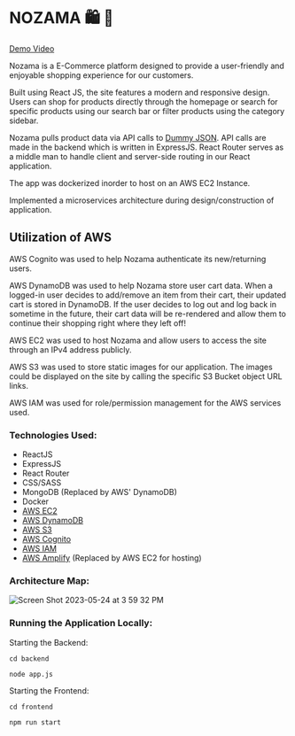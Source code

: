 # NOZAMA 🛍️ 🛒

[Demo Video](https://youtu.be/OmStX00KRp4)

Nozama is a E-Commerce platform designed to provide a user-friendly and enjoyable shopping experience for our customers. 

Built using React JS, the site features a modern and responsive design. Users can shop for products directly through the homepage or search for specific products using our search bar or filter products using the category sidebar. 

Nozama pulls product data via API calls to [Dummy JSON](https://dummyjson.com/docs/products). API calls are made in the backend which is written in ExpressJS. React Router serves as a middle man to handle client and server-side routing in our React application.

The app was dockerized inorder to host on an AWS EC2 Instance. 

Implemented a microservices architecture during design/construction of application.

## Utilization of AWS
AWS Cognito was used to help Nozama authenticate its new/returning users. 

AWS DynamoDB was used to help Nozama store user cart data. When a logged-in user decides to add/remove an item from their cart, their updated cart is stored in DynamoDB. If the user decides to log out and log back in sometime in the future, their cart data will be re-rendered and allow them to continue their shopping right where they left off! 

AWS EC2 was used to host Nozama and allow users to access the site through an IPv4 address publicly. 

AWS S3 was used to store static images for our application. The images could be displayed on the site by calling the specific S3 Bucket object URL links. 

AWS IAM was used for role/permission management for the AWS services used.  

### Technologies Used:
- ReactJS
- ExpressJS
- React Router 
- CSS/SASS
- MongoDB (Replaced by AWS' DynamoDB)
- Docker
- [AWS EC2](https://aws.amazon.com/ec2/)
- [AWS DynamoDB](https://aws.amazon.com/dynamodb/?nc2=h_ql_prod_db_ddb)
- [AWS S3](https://aws.amazon.com/s3/) 
- [AWS Cognito](https://aws.amazon.com/cognito/)
- [AWS IAM](https://aws.amazon.com/iam/)
- [AWS Amplify](https://aws.amazon.com/amplify/) (Replaced by AWS EC2 for hosting)
 
### Architecture Map:
![Screen Shot 2023-05-24 at 3 59 32 PM](https://github.com/ashdeep-singh02/Nozama_E-Commerce/assets/71999538/0dad65a2-b846-44ce-979d-d477f591270e)

### Running the Application Locally:
Starting the Backend: 
```shell
cd backend

node app.js
```

Starting the Frontend: 
```shell
cd frontend

npm run start
```

